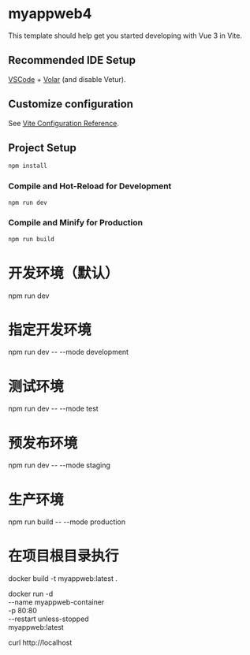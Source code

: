 # myappweb4

This template should help get you started developing with Vue 3 in Vite.

## Recommended IDE Setup

[VSCode](https://code.visualstudio.com/) + [Volar](https://marketplace.visualstudio.com/items?itemName=Vue.volar) (and disable Vetur).

## Customize configuration

See [Vite Configuration Reference](https://vite.dev/config/).

## Project Setup

```sh
npm install
```

### Compile and Hot-Reload for Development

```sh
npm run dev
```

### Compile and Minify for Production

```sh
npm run build
```



# 开发环境（默认）
npm run dev

# 指定开发环境
npm run dev -- --mode development

# 测试环境
npm run dev -- --mode test

# 预发布环境  
npm run dev -- --mode staging

# 生产环境
npm run build -- --mode production






# 在项目根目录执行
docker build -t myappweb:latest .

docker run -d \
  --name myappweb-container \
  -p 80:80 \
  --restart unless-stopped \
  myappweb:latest

  curl http://localhost

  